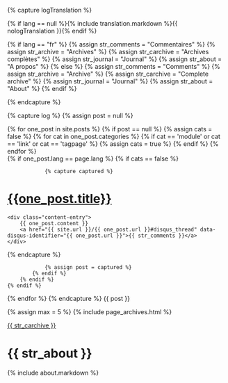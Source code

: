 {% capture logTranslation %}

{% if lang == null %}{% include translation.markdown %}{{ nologTranslation }}{% endif %}

{% if lang == "fr" %}
	{% assign str_comments = "Commentaires" %}
	{% assign str_archive  = "Archives" %}
	{% assign str_carchive = "Archives complètes" %}
	{% assign str_journal  = "Journal" %}
	{% assign str_about	= "A propos" %}
{% else %}
	{% assign str_comments = "Comments" %}
	{% assign str_archive  = "Archive" %}
	{% assign str_carchive = "Complete archive" %}
	{% assign str_journal  = "Journal" %}
	{% assign str_about	= "About" %}
{% endif %}

{% endcapture %}

{% capture log %}
{% assign post = null %}
 
{% for one_post in site.posts %}
	{% if post == null %}
		{% assign cats = false %}
		{% for cat in one_post.categories %}
			{% if cat == 'module' or cat == 'link' or cat == 'tagpage' %}
				{% assign cats = true %}
			{% endif %}
		{% endfor %}		
		{% if one_post.lang == page.lang  %}
			{% if cats == false %}
			
				{% capture captured %}					
<div class="entry">

<h1><a href='{{one_post.url}}'>{{one_post.title}}</a></h1>

	<div class="content-entry">
		{{ one_post.content }}
		<a href="{{ site.url }}/{{ one_post.url }}#disqus_thread" data-disqus-identifier="{{ one_post.url }}">{{ str_comments }}</a>
	</div>
</div>
{% endcapture %}

				{% assign post = captured %}
			{% endif %}
		{% endif %}
	{% endif %}
{% endfor %}
{% endcapture %}
{{ post }}

{% assign max = 5 %}
{% include page_archives.html %}

<a href="/pages/archives_{{page.lang}}">{{ str_carchive }}</a>
 
{{ str_about }}
=============== 
{% include about.markdown %}